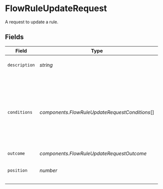 # FlowRuleUpdateRequest

A request to update a rule.


## Fields

| Field                                                                                                           | Type                                                                                                            | Required                                                                                                        | Description                                                                                                     | Example                                                                                                         |
| --------------------------------------------------------------------------------------------------------------- | --------------------------------------------------------------------------------------------------------------- | --------------------------------------------------------------------------------------------------------------- | --------------------------------------------------------------------------------------------------------------- | --------------------------------------------------------------------------------------------------------------- |
| `description`                                                                                                   | *string*                                                                                                        | :heavy_minus_sign:                                                                                              | Description of the flow rule.                                                                                   | example rule.                                                                                                   |
| `conditions`                                                                                                    | *components.FlowRuleUpdateRequestConditions*[]                                                                  | :heavy_minus_sign:                                                                                              | One or more conditions that apply for this rule. Each condition needs to match for this rule to go into effect. |                                                                                                                 |
| `outcome`                                                                                                       | *components.FlowRuleUpdateRequestOutcome*                                                                       | :heavy_minus_sign:                                                                                              | N/A                                                                                                             |                                                                                                                 |
| `position`                                                                                                      | *number*                                                                                                        | :heavy_check_mark:                                                                                              | The position of the rule in the flow.                                                                           | 2                                                                                                               |